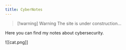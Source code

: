 ```yaml
---
title: CyberNotes
---
```

> [!warning] Warning
>  The site is under construction...

Here you can find my notes about cybersecurity.

![[cat.png]]
